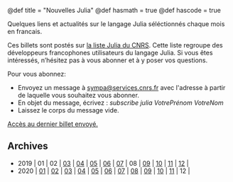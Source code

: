 @def title = "Nouvelles Julia"
@def hasmath = true
@def hascode = true

Quelques liens et actualités sur le langage Julia séléctionnés chaque mois en francais.

Ces billets sont postés sur [la liste Julia du CNRS](https://listes.services.cnrs.fr/wws/info/julia). Cette liste regroupe des développeurs francophones utilisateurs du langage Julia. Si vous êtes intéressés, n’hésitez pas à vous abonner et à y poser vos questions.

Pour vous abonnez:

- Envoyez un message à sympa@services.cnrs.fr avec l'adresse à partir de laquelle vous souhaitez vous abonner.
- En objet du message, écrivez : *subscribe julia VotrePrénom VotreNom*
- Laissez le corps du message vide.

[Accès au dernier billet envoyé.](/pages/2020_11/)

## Archives

- 2019
  | 01
  | 02
  | [03](/pages/2019_03/) 
  | [04](/pages/2019_04/) 
  | [05](/pages/2019_05/) 
  | [06](/pages/2019_06/) 
  | [07](/pages/2019_07/) 
  | 08
  | [09](/pages/2019_09/) 
  | [10](/pages/2019_10/) 
  | [11](/pages/2019_11/) 
  | [12](/pages/2019_12/)  |
- 2020 
  | [01](/pages/2020_01/)
  | [02](/pages/2020_02/)
  | [03](/pages/2020_03/)
  | [04](/pages/2020_04/)
  | [05](/pages/2020_05/)
  | [06](/pages/2020_06/)
  | [07](/pages/2020_07/)
  | [08](/pages/2020_08/)
  | [09](/pages/2020_09/)
  | [10](/pages/2020_10/) 
  | [11](/pages/2020_11/) 
  | 12 |
